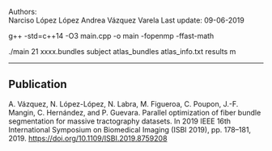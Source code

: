 Authors:  
    Narciso López López
    Andrea Vázquez Varela
Last update: 09-06-2019

g++ -std=c++14 -O3 main.cpp -o main -fopenmp -ffast-math

./main 21 xxxx.bundles subject  atlas_bundles atlas_info.txt results m

********************************************************************

## Publication

A. Vázquez, N. López-López, N. Labra, M. Figueroa, C. Poupon, J.-F. Mangin, C. Hernández, and P. Guevara. Parallel optimization of fiber bundle segmentation for massive tractography datasets. In 2019 IEEE 16th International Symposium on Biomedical Imaging (ISBI 2019), pp. 178–181, 2019. https://doi.org/10.1109/ISBI.2019.8759208
